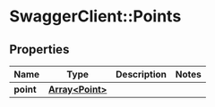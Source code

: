 # SwaggerClient::Points

## Properties
Name | Type | Description | Notes
------------ | ------------- | ------------- | -------------
**point** | [**Array&lt;Point&gt;**](Point.md) |  | 


